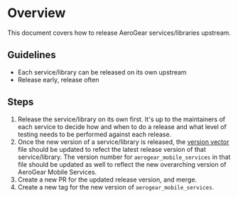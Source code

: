 # Overview

This document covers how to release AeroGear services/libraries upstream.

## Guidelines

* Each service/library can be released on its own upstream
* Release early, release often

## Steps

1. Release the service/library on its own first. It's up to the maintainers of each service to decide how and when to do a release and what level of testing needs to be performed against each release.
2. Once the new version of a service/library is released, the [version vector](./versions.yml) file should be updated to refect the latest release version of that service/library. The version number for `aerogear_mobile_services` in that file should be updated as well to reflect the new overarching version of AeroGear Mobile Services.
3. Create a new PR for the updated release version, and merge.
4. Create a new tag for the new version of `aerogear_mobile_services`.